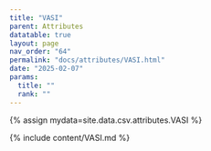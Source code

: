 ```yaml
---
title: "VASI"
parent: Attributes
datatable: true
layout: page
nav_order: "64"
permalink: "docs/attributes/VASI.html"
date: "2025-02-07"
params:
  title: ""
  rank: ""
---
```

{% assign mydata=site.data.csv.attributes.VASI %} 

{% include content/VASI.md %}
